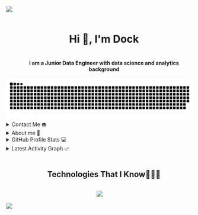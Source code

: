 
<!--horizontal divider(gradiant)-->
<img src="https://user-images.githubusercontent.com/73097560/115834477-dbab4500-a447-11eb-908a-139a6edaec5c.gif">

<!--h1 without bottom border-->
<div id="user-content-toc">
  <ul align="center">
    <summary>
      <h1 style="display: inline-block">Hi 👋, I'm Dock <!--(Check my <a href="https://www.linkedin.com/in/rifqisyahr/" target="_blank">Linkedin</a> for my actual name!)-->
      </h1>
      <h4 align="center">I am a Junior Data Engineer with data science and analytics background</h4>
    </summary>
  </ul>
</div>


<!--- snake -->
<div align="center">
  <img  src="https://github.com/1999AZZAR/1999AZZAR/blob/main/resources/img/grid-snake.svg"
       alt="snake" /></a>
</div>


<details>
  <summary>Contact Me ☎️</summary>
  <div align="center">
    <h2>You can reach me by:</h2>
    <p>
      <a href="https://www.linkedin.com/in/rifqisyahr/" target="_blank">
        <img src="https://img.shields.io/badge/linkedin-%231DA1F2.svg?style=for-the-badge&logo=linkedin&logoColor=white" alt="azzar" height="30">
      </a>
      <a href="mailto:rifqisyahr@gmail.com" target="_blank">
        <img src="https://img.shields.io/badge/gmail-EA4335.svg?style=for-the-badge&logo=gmail&logoColor=white" alt="azzar" height="30">
      </a>
    </p>
  </div>
</details>

<details>
  <summary>About me 🫣</summary>
  <div align="center">
    <h2>About this Account</h2>
    <p>
      <a href="github.com/docksgit" target="_blank">
        <img src="https://komarev.com/ghpvc/?username=docksgit&style=for-the-badge&label=PROFILE+VIEWS" height="25" alt="views count">
      </a>
    </p>
  </div>
</details>

<details>
  <summary>GitHub Profile Stats 💻</summary>
  <div align="center">
    <h2>GitHub Stats</h2>
    <details open>
      <summary><h3>Languages</h3></summary>
      <p>
        <a href="https://github.com/docksgit/">
          <img src="https://github-readme-stats.vercel.app/api/top-langs/?username=docksgit&langs_count=6&theme=gruvbox&layout=compact&hide_border=true" alt="docksgit :: overall Top Langs">
        </a>
      </p>
      <p>
        <a href="https://github.com/docksgit/">
          <img width="45%" src="https://github-profile-summary-cards.vercel.app/api/cards/repos-per-language?username=docksgit&theme=gruvbox&layout=compact&hide_border=true" alt="docksgit :: Top Langs by repo">
          <img width="45%" src="https://github-profile-summary-cards.vercel.app/api/cards/most-commit-language?username=docksgit&theme=gruvbox&layout=compact&hide_border=true" alt="docksgit :: Top Langs by commit">
        </a>
      </p>
    </details>
    <details open>
      <summary><h3>Statistics</h3></summary>
      <p>
        <a href="https://github.com/docksgit/">
          <img width="49.5%" src="https://github-readme-stats.vercel.app/api?username=docksgit&show_icons=true&theme=gruvbox&hide_border=true">
          <img width="49.5%" src="https://github-readme-streak-stats.herokuapp.com/?user=docksgit&theme=gruvbox&hide_border=true">
        </a>
      </p>
    </details>
  </div>
</details>

<details>
  <summary>Latest Activity Graph 📈</summary>
  <br>
  <h2 align="center">Latest Contribution</h2>
  <a href="https://github.com/ashutosh00710/github-readme-activity-graph">
    <img alt="Azzar's Activity Graph" src="https://github-readme-activity-graph.vercel.app/graph?username=docksgit&theme=github-compact&hide_border=true">
  </a>
  <br>
</details>


<!--h1 without bottom border-->
<div id="user-content-toc">
  <ul align="center">
    <summary><h2 style="display: inline-block">Technologies That I Know👨🏻‍💻</h2></summary>
  </ul>
</div>
<!--tech stack icons-->
<p align="center">
  <a href="https://skillicons.dev">
    <img src="https://skillicons.dev/icons?i=py,gcp,aws,terraform,docker,mysql,postgres,git,github,html,js,linux,md,mongodb,nodejs,react,redux,vscode&perline=14" />
  </a>
</p>

<!--horizontal divider(gradiant)-->
<img src="https://user-images.githubusercontent.com/73097560/115834477-dbab4500-a447-11eb-908a-139a6edaec5c.gif">

